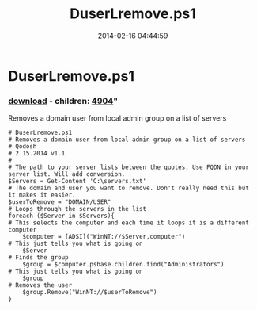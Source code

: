 ﻿---
pid:            4901
parent:         0
children:       4904
poster:         Tim W
title:          DuserLremove.ps1
date:           2014-02-16 04:44:59
format:         posh
---

# DuserLremove.ps1

### [download](4901.ps1) - children: [4904](4904.md)"

Removes a domain user from local admin group on a list of servers

```posh
# DuserLremove.ps1
# Removes a domain user from local admin group on a list of servers
# Qodosh
# 2.15.2014 v1.1
#
# The path to your server lists between the quotes. Use FQDN in your server list. Will add conversion.
$Servers = Get-Content 'C:\servers.txt'
# The domain and user you want to remove. Don't really need this but it makes it easier.
$userToRemove = "DOMAIN/USER"
# Loops through the servers in the list
foreach ($Server in $Servers){
# This selects the computer and each time it loops it is a different computer
    $computer = [ADSI]("WinNT://$Server,computer")
# This just tells you what is going on 
    $Server
# Finds the group
    $group = $computer.psbase.children.find("Administrators")
# This just tells you what is going on 
    $group
# Removes the user
    $group.Remove("WinNT://$userToRemove")
}



```
